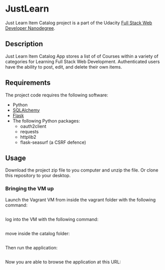 # JustLearn

Just Learn Item Catalog project is a part of the Udacity [Full Stack Web Developer Nanodegree](https://www.udacity.com/course/full-stack-web-developer-nanodegree--nd004).


## Description
Just Learn Item Catalog App stores a list of  of  Courses within a variety of categories for Learning Full Stack Web Development.  Authenticated users have the ability to post, edit, and delete their own items.


## Requirements
The project code requires the following software:

* Python
* [SQLAlchemy](http://www.sqlalchemy.org/) 
* [Flask](http://flask.pocoo.org/) 
* The following Python packages:
    * oauth2client
    * requests
    * httplib2
    * flask-seasurf (a CSRF defence)


## Usage

Download the project zip file to you computer and unzip the file. Or clone this repository to your desktop.


### Bringing the VM up

Launch the Vagrant VM from inside the vagrant folder with the following command:


```vagrant up
```
log into the VM with the following command:

```vagrant ssh
```

move inside the catalog folder:

```cd /vagrant/catalog
```
Then run the application:

```python application.py
```

Now you are able to browse the application at this URL:

```http://localhost:8000/
```